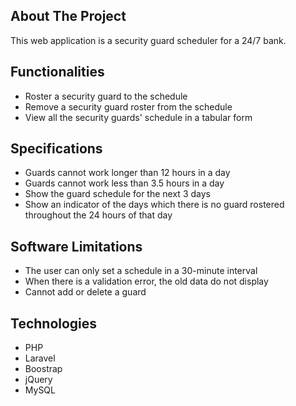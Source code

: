 ## About The Project

This web application is a security guard scheduler for a 24/7 bank.

## Functionalities

- Roster a security guard to the schedule
- Remove a security guard roster from the schedule
- View all the security guards' schedule in a tabular form

## Specifications

- Guards cannot work longer than 12 hours in a day
- Guards cannot work less than 3.5 hours in a day
- Show the guard schedule for the next 3 days
- Show an indicator of the days which there is no guard rostered throughout the 24 hours of that day

## Software Limitations

- The user can only set a schedule in a 30-minute interval
- When there is a validation error, the old data do not display
- Cannot add or delete a guard

## Technologies

- PHP
- Laravel
- Boostrap
- jQuery
- MySQL
